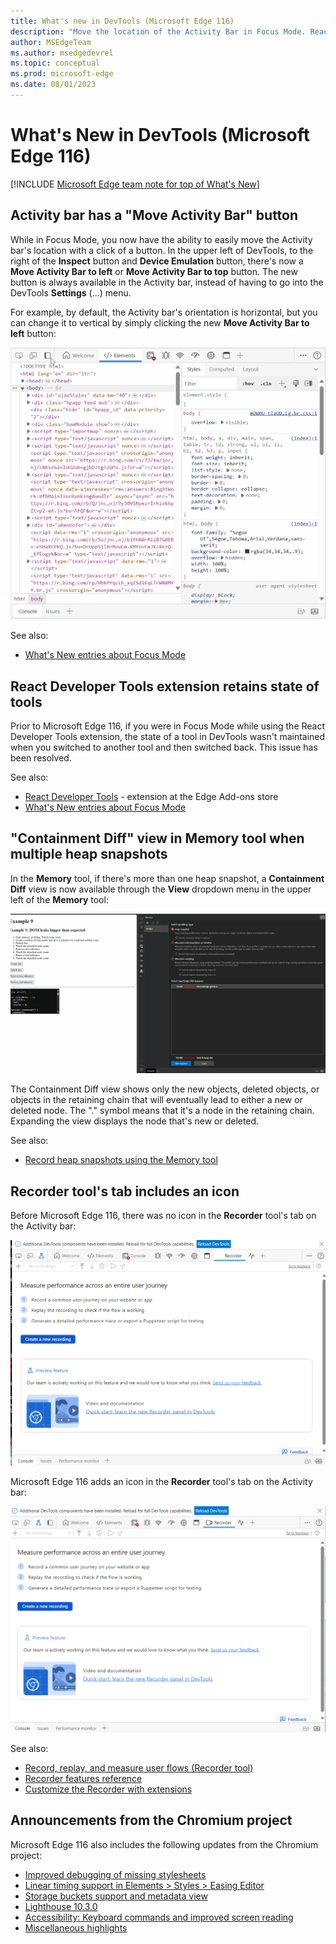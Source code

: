 ```yaml
---
title: What's new in DevTools (Microsoft Edge 116)
description: "Move the location of the Activity Bar in Focus Mode. React Developer Tools extensions works in Focus Mode.  Containment Diff view in the Memory tool when multiple heap snapshots.  And more."
author: MSEdgeTeam
ms.author: msedgedevrel
ms.topic: conceptual
ms.prod: microsoft-edge
ms.date: 08/01/2023
---
```

# What's New in DevTools (Microsoft Edge 116)

<!-- todo: ms.date above: put date of 116 Stable -->

[!INCLUDE [Microsoft Edge team note for top of What's New](../../includes/edge-whats-new-note.md)]


<!-- ====================================================================== -->
## Activity bar has a "Move Activity Bar" button

While in Focus Mode, you now have the ability to easily move the Activity bar's location with a click of a button.  In the upper left of DevTools, to the right of the **Inspect** button and **Device Emulation** button, there's now a **Move Activity Bar to left** or **Move Activity Bar to top** button.  The new button is always available in the Activity bar, instead of having to go into the DevTools **Settings** (...) menu.

For example, by default, the Activity bar's orientation is horizontal, but you can change it to vertical by simply clicking the new **Move Activity Bar to left** button:

![Moving the location of the Activity Bar in Focus Mode](./devtools-116-images/move-location-activity-bar.gif)

See also:
* [What's New entries about Focus Mode](/search/?scope=Microsoft%20Edge&terms=focus%20mode)
<!--
* [Dec. 2023 blog post about Focus Mode]() - todo: link -->


<!-- ====================================================================== -->
## React Developer Tools extension retains state of tools

Prior to Microsoft Edge 116, if you were in Focus Mode while using the React Developer Tools extension, the state of a tool in DevTools wasn't maintained when you switched to another tool and then switched back.  This issue has been resolved.

See also:
* [React Developer Tools](https://microsoftedge.microsoft.com/addons/detail/react-developer-tools/gpphkfbcpidddadnkolkpfckpihlkkil) - extension at the Edge Add-ons store
* [What's New entries about Focus Mode](/search/?scope=Microsoft%20Edge&terms=focus%20mode)
<!--
* [Dec. 2023 blog post about Focus Mode]() - todo: link -->


<!-- ====================================================================== -->
## "Containment Diff" view in Memory tool when multiple heap snapshots

In the **Memory** tool, if there's more than one heap snapshot, a **Containment Diff** view is now available through the **View** dropdown menu in the upper left of the **Memory** tool:

![The Containment Diff view in the Memory tool](./devtools-116-images/new-view-memory-panel.gif)

The Containment Diff view shows only the new objects, deleted objects, or objects in the retaining chain that will eventually lead to either a new or deleted node.  The "." symbol means that it's a node in the retaining chain.  Expanding the view displays the node that's new or deleted.

See also:
* [Record heap snapshots using the Memory tool](../../../memory-problems/heap-snapshots.md)


<!-- ====================================================================== -->
## Recorder tool's tab includes an icon

<!-- todo: can't just mention update of Recorder tool, since the Recorder tool has never been mentioned or introduced as new in What's New.  Need What's New entry "Microsoft Edge v123 added the Recorder tool from the Chromium engine" -->

Before Microsoft Edge 116, there was no icon in the **Recorder** tool's tab on the Activity bar:

![Recorder panel with no icon](./devtools-116-images/recorder-before.png)

Microsoft Edge 116 adds an icon in the **Recorder** tool's tab on the Activity bar:

![Recorder panel with new icon](./devtools-116-images/recorder-after.png)

See also:
* [Record, replay, and measure user flows (Recorder tool)](https://developer.chrome.com/docs/devtools/recorder)
* [Recorder features reference](https://developer.chrome.com/docs/devtools/recorder/reference)
* [Customize the Recorder with extensions](https://developer.chrome.com/docs/devtools/recorder/extensions)
<!-- todo: link to local articles -->


<!-- ====================================================================== -->
## Announcements from the Chromium project

Microsoft Edge 116 also includes the following updates from the Chromium project:

<!-- todo: maybe delete some links -->
* [Improved debugging of missing stylesheets](https://developer.chrome.com/blog/new-in-devtools-116/#stylesheets)
* [Linear timing support in Elements > Styles > Easing Editor](https://developer.chrome.com/blog/new-in-devtools-116/#linear)
* [Storage buckets support and metadata view](https://developer.chrome.com/blog/new-in-devtools-116/#storage)
* [Lighthouse 10.3.0](https://developer.chrome.com/blog/new-in-devtools-116/#lighthouse)
* [Accessibility: Keyboard commands and improved screen reading](https://developer.chrome.com/blog/new-in-devtools-116/#accessibility)
* [Miscellaneous highlights](https://developer.chrome.com/blog/new-in-devtools-116/#misc)


<!-- ====================================================================== -->
<!-- uncomment if content is copied from developer.chrome.com to this page -->

<!-- > [!NOTE]
> Portions of this page are modifications based on work created and [shared by Google](https://developers.google.com/terms/site-policies) and used according to terms described in the [Creative Commons Attribution 4.0 International License](https://creativecommons.org/licenses/by/4.0).
> The original page for announcements from the Chromium project is [What's New in DevTools (Chrome 116)](https://developer.chrome.com/blog/new-in-devtools-116) and is authored by [Sofia Emelianova](https://developers.google.com/web/resources/contributors#jecelynyeen) (Developer advocate working on Chrome DevTools at Google). -->


<!-- ====================================================================== -->
<!-- uncomment if content is copied from developer.chrome.com to this page -->

<!-- [![Creative Commons License](../../../../media/cc-logo/88x31.png)](https://creativecommons.org/licenses/by/4.0)
This work is licensed under a [Creative Commons Attribution 4.0 International License](https://creativecommons.org/licenses/by/4.0). -->
